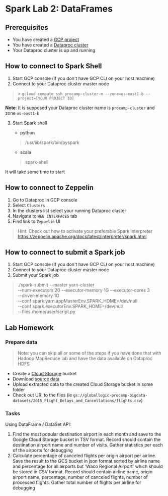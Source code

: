  # Spark Lab 2: DataFrames
 
## Prerequisites

- You have created a [GCP project](https://github.com/gl-bigdata-procamp/bigdata-procamp/blob/master/infra/README.md#create-google-cloud-project)
- You have created a [Dataproc cluster](https://github.com/gl-bigdata-procamp/bigdata-procamp/blob/master/infra/README.md#create-dataproc-cluster)
- Your Dataproc cluster is up and running
 
## How to connect to Spark Shell

1. Start GCP console (if you don't have GCP CLI on your host machine)
2. Connect to your Dataproc cluster master node 

  >  \> `gcloud compute ssh procamp-cluster-m --zone=us-east1-b --project=[YOUR PROJECT ID]`

**Note**: It is supposed your Dataproc cluster name is `procamp-cluster` and zone `us-east1-b`

3. Start Spark shell

	- python
	
    > /usr/lib/spark/bin/pyspark

	- scala 
	
	> spark-shell
	

 It will take some time to start
 
 
 ## How to connect to Zeppelin
 
 1. Go to Dataproc in GCP console
 2. Select `Clusters`
 3. In the clusters list select your running Dataproc cluster
 4. Navigate to `WEB INTERFACES` tab
 5. Find link to `Zeppelin` UI
 
  > Hint: Check out how to activate your preferable Spark interpreter https://zeppelin.apache.org/docs/latest/interpreter/spark.html
 
 
 
 ## How to connect to submit a Spark job
 
1. Start GCP console (if you don't have GCP CLI on your host machine)
2. Connect to your Dataproc cluster master node 
3. Submit your Spark job

 > ./spark-submit --master yarn-cluster  \
 >  --num-executors 20 --executor-memory 1G --executor-cores 3 \
 > --driver-memory 1G \
 > --conf spark.yarn.appMasterEnv.SPARK_HOME=/dev/null \
 > --conf spark.executorEnv.SPARK_HOME=/dev/null \
 > --files  /home/user/script.py

## Lab Homework

### Prepare data

 > Note: you can skip all or some of the steps if you have done that with Hadoop MapReduce lab and have the data available on Dataproc HDFS

- Create a [Cloud Storage](https://cloud.google.com/storage/docs/creating-buckets) bucket 
- Download [source data](https://www.kaggle.com/usdot/flight-delays)
- Upload extracted data to the created Cloud Storage bucket in some folder
- Check out URI to the files (ie `gs://globallogic-procamp-bigdata-datasets/2015_Flight_Delays_and_Cancellations/flights.csv`)

### Tasks

Using DataFrame / DataSet API:

1. Find the most popular destination airport in each month and save to the Google Cloud Storage bucket in TSV format. Record should contain the destination airport name and number of visits. Gather statistics per each of the airports for debugging
2. Calculate percentage of canceled flights per origin airport per airline. Save the result to the GCS bucket in json format sorted by airline name and percentage for all airports but 'Waco Regional Airport' which should be stored in CSV format. Record should contain airline name, origin airport name, percentage, number of canceled flights, number of processed flights. Gather total number of flights  per airline for debugging
